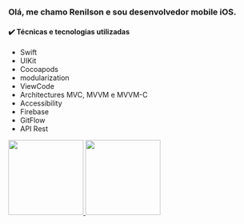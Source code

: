 <h3 align="left"> Olá, me chamo Renilson e sou desenvolvedor mobile iOS. </h3>


#### ✔️ Técnicas e tecnologias utilizadas
- Swift
- UIKit
- Cocoapods
- modularization
- ViewCode
- Architectures MVC, MVVM e MVVM-C
- Accessibility
- Firebase
- GitFlow
- API Rest

<div>
<a href="https://github.com/seu-usuário-aqui">
<img height="150em" src="https://github-readme-stats.vercel.app/api/top-langs/?username=renilsonmf&layout=compact&langs_count=7&theme=dracula"/>
<img height="150em" src="https://github-readme-stats.vercel.app/api?username=renilsonmf&show_icons=true&theme=dracula&include_all_commits=true&count_private=true"/>
</div>
